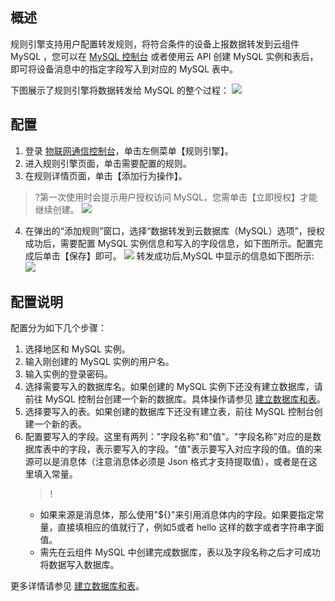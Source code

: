 
## 概述
规则引擎支持用户配置转发规则，将符合条件的设备上报数据转发到云组件 MySQL ，您可以在 [MySQL 控制台](https://console.cloud.tencent.com/cdb) 或者使用云 API 创建 MySQL 实例和表后，即可将设备消息中的指定字段写入到对应的 MySQL 表中。

下图展示了规则引擎将数据转发给 MySQL 的整个过程：
![](https://main.qcloudimg.com/raw/9012b5275680b170ec6cc8b69358664f.png)

## 配置
1. 登录 [物联网通信控制台](https://console.cloud.tencent.com/iotcloud)，单击左侧菜单【规则引擎】。
2. 进入规则引擎页面，单击需要配置的规则。
3. 在规则详情页面，单击【添加行为操作】。
>?第一次使用时会提示用户授权访问 MySQL，您需单击【立即授权】才能继续创建。
![](https://main.qcloudimg.com/raw/610ffda13c4d723d1da5e89fd96593ab.png)
4. 在弹出的“添加规则”窗口，选择“数据转发到云数据库（MySQL）选项”，授权成功后，需要配置 MySQL 实例信息和写入的字段信息，如下图所示。配置完成后单击【保存】即可。
![](https://main.qcloudimg.com/raw/06f8ee3fc006896d15e443f828874bf3.png)
转发成功后,MySQL 中显示的信息如下图所示:
![](https://main.qcloudimg.com/raw/85fe76843afc299408448a10e6a78930.png)

## 配置说明
配置分为如下几个步骤：
 1. 选择地区和 MySQL 实例。
 2. 输入刚创建的 MySQL 实例的用户名。     
 3. 输入实例的登录密码。
 4. 选择需要写入的数据库名。如果创建的 MySQL 实例下还没有建立数据库，请前往 MySQL 控制台创建一个新的数据库。具体操作请参见 [建立数据库和表](https://cloud.tencent.com/document/product/236/8465)。
 5. 选择要写入的表。如果创建的数据库下还没有建立表，前往 MySQL 控制台创建一个新的表。
 6. 配置要写入的字段。这里有两列："字段名称"和"值"。"字段名称"对应的是数据库表中的字段，表示要写入的字段。"值"表示要写入对应字段的值。值的来源可以是消息体（注意消息体必须是 Json 格式才支持提取值），或者是在这里填入常量。
    >!
    - 如果来源是消息体，那么使用"${}"来引用消息体内的字段。如果要指定常量，直接填相应的值就行了，例如5或者 hello 这样的数字或者字符串字面值。
    - 需先在云组件 MySQL 中创建完成数据库，表以及字段名称之后才可成功将数据写入数据库。


更多详情请参见 [建立数据库和表](https://cloud.tencent.com/document/product/236/8465)。

